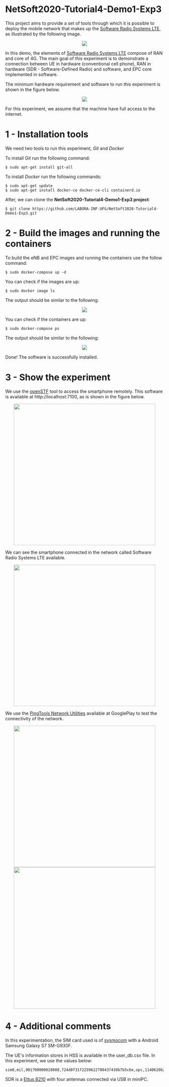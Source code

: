 # NetSoft2020-Tutorial4-Demo1-Exp3

This project aims to provide a set of tools through which it is possible to deploy the mobile network that makes up the [Software Radio Systems LTE](https://www.srslte.com/), as illustrated by the following image.
<p align="center">
    <img src="images/demo1-exp3.png"/> 
</p>

In this demo, the elements of [Software Radio Systems LTE](https://github.com/srsLTE/srsLTE) compose of RAN and core of 4G. The main goal of this experiment is to demonstrate a connection between UE in hardware (conventional cell phone), RAN in hardware (SDR - Software-Defined Radio) and software, and EPC core implemented in software.

The minimum hardware requirement and software to run this experiment is shown in the figure below.
<p align="center">
    <img src="images/demo1-exp3-hw-sw.png"/> 
</p>
For this experiment, we assume that the machine have full access to the internet.

# 1 - Installation tools
We need two tools to run this experiment, _Git_ and _Docker_

To install _Git_ run the following command:
```
$ sudo apt-get install git-all
```

To install _Docker_ run the following commands:
```
$ sudo apt-get update
$ sudo apt-get install docker-ce docker-ce-cli containerd.io
```

 After, we can clone the **NetSoft2020-Tutorial4-Demo1-Exp3 project**:
```
$ git clone https://github.com/LABORA-INF-UFG/NetSoft2020-Tutorial4-Demo1-Exp3.git
```

# 2 - Build the images and running the containers

To build the eNB and EPC images and running the containers use the follow command: 
```
$ sudo docker-compose up -d
```

You can check if the images are up:
```
$ sudo docker image ls
```
The output should be similar to the following:
<p align="center">
    <img src="images/images_d2_e3.png"/> 
</p>

You can check if the containers are up:
```
$ sudo docker-compose ps
```
The output should be similar to the following:
<p align="center">
    <img src="images/containers_d1_e3.png"/> 
</p>

Done! The software is successfully installed.

# 3 - Show the experiment

We use the [openSTF](https://openstf.io/) tool to access the smartphone remotely.
This software is available at http://localhost:7100, as is shown in the figure below.
<p align="center">
    <img src="images/openSTF.png" height="450" width="450"/> 
</p>

We can see the smartphone connected in the network called Software Radio Systems LTE available. 
<p align="center">
    <img src="images/connected.png" height="450"/> 
</p>

We use the [PingTools Network Utilities](https://play.google.com/store/apps/details?id=ua.com.streamsoft.pingtools&hl=pt_BR) available at GooglePlay to test the connectivity of the network.
<p align="center">
    <img src="images/network.png" height="450"/> 
    <img src="images/ping.png" height="450"/> 
</p>

# 4 - Additional comments

In this experimentation, the SIM card used is of [sysmocom](https://www.sysmocom.de/index.html) with a Android Samsung Galaxy S7 SM-G930F.

The UE's information stores in HSS is available in the user_db.csv file. In this experiment, we use the values below:
```
sim0,mil,901700000028080,724d0f31f2259622700437430b7b5c6e,opc,1140620b2805d84b44643bfcfbe6218c,8080,00000028155b,7,dynamic
```
SDR is a [Ettus B210](https://www.ettus.com/) with four antennas connected via USB in miniPC.  

